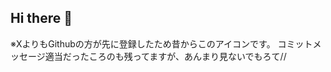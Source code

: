 ## Hi there 👋

※XよりもGithubの方が先に登録したため昔からこのアイコンです。
コミットメッセージ適当だったころのも残ってますが、あんまり見ないでもろて//





<!--
**htvoffcial/htvoffcial** is a ✨ _special_ ✨ repository because its `README.md` (this file) appears on your GitHub profile.

Here are some ideas to get you started:

- 🔭 I’m currently working on ...
- 🌱 I’m currently learning ...
- 👯 I’m looking to collaborate on ...
- 🤔 I’m looking for help with ...
- 💬 Ask me about ...
- 📫 How to reach me: ...
- 😄 Pronouns: ...
- ⚡ Fun fact: ...
-->
